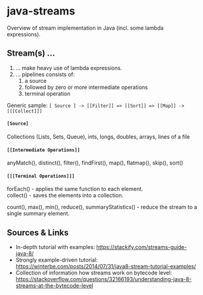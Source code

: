 # java-streams

Overview of stream implementation in Java (incl. some lambda expressions).

## Stream(s) ...

1. ... make heavy use of lambda expressions.
2. ... pipelines consists of:
     1. a source
     2. followed by zero or more intermediate operations
     3. terminal operation

Generic sample: ```[ Source ] -> [[Filter]] => [[Sort]] => [[Map]] -> [[[Collect]]]```

#### `[Source]`

Collections (Lists, Sets, Queue), ints, longs, doubles, arrays, lines of a file

#### `[[Intermediate Operations]]`

anyMatch(), distinct(), filter(), findFirst(), map(), flatmap(), skip(), sort()
     
#### `[[[Terminal Operations]]]` 

forEach() - applies the same function to each element.                                  
collect() - saves the elements into a collection.

count(), max(), min(), reduce(), summaryStatistics() - reduce the stream to a single summary element.

## Sources & Links
- In-depth tutorial with examples: https://stackify.com/streams-guide-java-8/
- Strongly example-driven tutorial: https://winterbe.com/posts/2014/07/31/java8-stream-tutorial-examples/
- Collection of information how streams work on bytecode level: https://stackoverflow.com/questions/32166193/understanding-java-8-streams-at-the-bytecode-level
